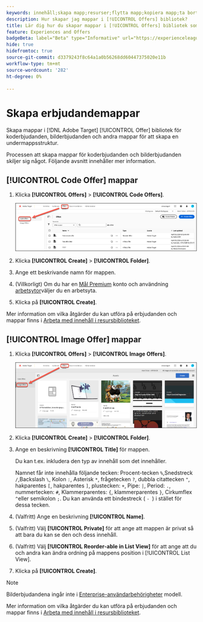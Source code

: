 ```yaml
---
keywords: innehåll;skapa mapp;resurser;flytta mapp;kopiera mapp;ta bort mapp;hämta mapp;hämta mapp
description: Hur skapar jag mappar i [!UICONTROL Offers] bibliotek?
title: Lär dig hur du skapar mappar i [!UICONTROL Offers] bibliotek som innehåller kod och bilderbjudanden samt andra mappar.
feature: Experiences and Offers
badgeBeta: label="Beta" type="Informative" url="https://experienceleague.adobe.com/docs/target/using/introduction/intro.html#beta newtab=true" tooltip="Vad är Beta-funktioner i [!DNL Adobe Target]."
hide: true
hidefromtoc: true
source-git-commit: d3379243f8c64a1a0b56268dd60447375020e11b
workflow-type: tm+mt
source-wordcount: '282'
ht-degree: 0%

---
```


# Skapa erbjudandemappar

Skapa mappar i [!DNL Adobe Target] [!UICONTROL Offer] bibliotek för koderbjudanden, bilderbjudanden och andra mappar för att skapa en undermappsstruktur.

Processen att skapa mappar för koderbjudanden och bilderbjudanden skiljer sig något. Följande avsnitt innehåller mer information.

## [!UICONTROL Code Offer] mappar

1. Klicka **[!UICONTROL Offers]** > **[!UICONTROL Code Offers]**.

   ![Fliken Koderbjudanden](/help/main/c-experiences/c-manage-content/assets/code-offers-tab-new.png)

1. Klicka **[!UICONTROL Create]** > **[!UICONTROL Folder]**.

1. Ange ett beskrivande namn för mappen.

1. (Villkorligt) Om du har en [Mål Premium](/help/main/c-intro/intro.md#premium) konto och användning [arbetsytor](/help/main/administrating-target/c-user-management/property-channel/properties-overview.md##section_B82EB409B67C4D9D9D20CE30E48DB1DC)väljer du en arbetsyta.

1. Klicka på **[!UICONTROL Create]**.

Mer information om vilka åtgärder du kan utföra på erbjudanden och mappar finns i [Arbeta med innehåll i resursbiblioteket](/help/main/c-experiences/c-manage-content/assets-working.md).

## [!UICONTROL Image Offer] mappar

1. Klicka **[!UICONTROL Offers]** > **[!UICONTROL Image Offers]**.

   ![Fliken Bilderbjudanden](/help/main/c-experiences/c-manage-content/assets/image-offers-tab-new.png)

1. Klicka **[!UICONTROL Create]** > **[!UICONTROL Folder]**.
1. Ange en beskrivning **[!UICONTROL Title]** för mappen.

   Du kan t.ex. inkludera den typ av innehåll som det innehåller.

   Namnet får inte innehålla följande tecken: Procent-tecken `%`,Snedstreck `/`,Backslash `\`, Kolon `:`, Asterisk `*`, frågetecken `?`, dubbla citattecken `"`, hakparentes `[`, hakparentes `]`, plustecken: `+`, Pipe: `|`, Period: `.`, nummertecken: `#`, Klammerparentes: `{`, klammerparentes `}`, Cirkumflex `^`eller semikolon `;`. Du kan använda ett bindestreck ( `- `) i stället för dessa tecken.

1. (Valfritt) Ange en beskrivning **[!UICONTROL Name]**.
1. (Valfritt) Välj **[!UICONTROL Private]** för att ange att mappen är privat så att bara du kan se den och dess innehåll.

1. (Valfritt) Välj **[!UICONTROL Reorder-able in List View]** för att ange att du och andra kan ändra ordning på mappens position i [!UICONTROL List View].

1. Klicka på **[!UICONTROL Create]**.

>[!NOTE]
>
>Bilderbjudandena ingår inte i [Enterprise-användarbehörigheter](/help/main/administrating-target/c-user-management/property-channel/property-channel.md) modell.

Mer information om vilka åtgärder du kan utföra på erbjudanden och mappar finns i [Arbeta med innehåll i resursbiblioteket](/help/main/c-experiences/c-manage-content/assets-working.md).